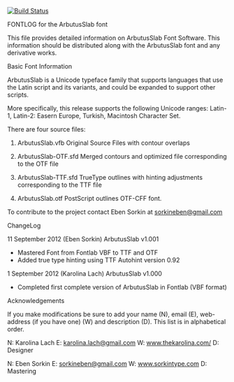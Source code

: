 [![Build Status](https://travis-ci.org/fontdirectory/arbutusslab.svg?branch=master)](https://travis-ci.org/fontdirectory/arbutusslab)

FONTLOG for the ArbutusSlab font

This file provides detailed information on ArbutusSlab Font Software.
This information should be distributed along with the ArbutusSlab 
font and any derivative works.

Basic Font Information

ArbutusSlab is a Unicode typeface family that supports 
languages that use the Latin script and its variants, 
and could be expanded to support other scripts.

More specifically, this release supports the following 
Unicode ranges: Latin-1, Latin-2: Easern Europe, Turkish, 
Macintosh Character Set.

There are four source files:

1. ArbutusSlab.vfb Original Source Files with 
   contour overlaps

2. ArbutusSlab-OTF.sfd Merged contours and 
   optimized file corresponding to the OTF file

3. ArbutusSlab-TTF.sfd TrueType outlines with 
   hinting adjustments corresponding to the TTF file

3. ArbutusSlab.otf PostScript outlines OTF-CFF font.

To contribute to the project contact Eben Sorkin at 
sorkineben@gmail.com

ChangeLog

11 September 2012 (Eben Sorkin) ArbutusSlab v1.001
- Mastered Font from Fontlab VBF to TTF and OTF
- Added true type hinting using TTF Autohint version 0.92

1 September 2012 (Karolina Lach) ArbutusSlab v1.000
- Completed first complete version of ArbutusSlab in 
  Fontlab (VBF format)

Acknowledgements

If you make modifications be sure to add your name (N), email (E), web-address
(if you have one) (W) and description (D). This list is in alphabetical order.

N: Karolina Lach
E: karolina.lach@gmail.com
W: www.thekarolina.com/
D: Designer

N: Eben Sorkin
E: sorkineben@gmail.com
W: www.sorkintype.com
D: Mastering
